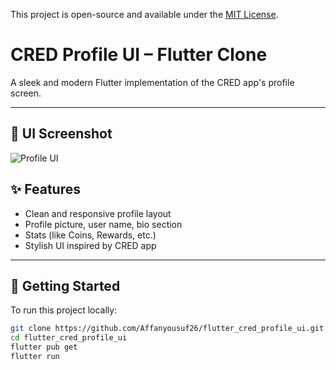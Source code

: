 This project is open-source and available under the [MIT License](LICENSE).


# CRED Profile UI – Flutter Clone

A sleek and modern Flutter implementation of the CRED app's profile screen.

---

## 📱 UI Screenshot

![Profile UI](screenshots/profile_ui_png)



## ✨ Features

- Clean and responsive profile layout
- Profile picture, user name, bio section
- Stats (like Coins, Rewards, etc.)
- Stylish UI inspired by CRED app

---

## 🚀 Getting Started

To run this project locally:

```bash
git clone https://github.com/Affanyousuf26/flutter_cred_profile_ui.git
cd flutter_cred_profile_ui
flutter pub get
flutter run
